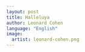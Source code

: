 ```yaml
---
layout: post
title: Halleluya
author: Leonard Cohen
language: "English"
image:
  artist: leonard-cohen.png
---
```

